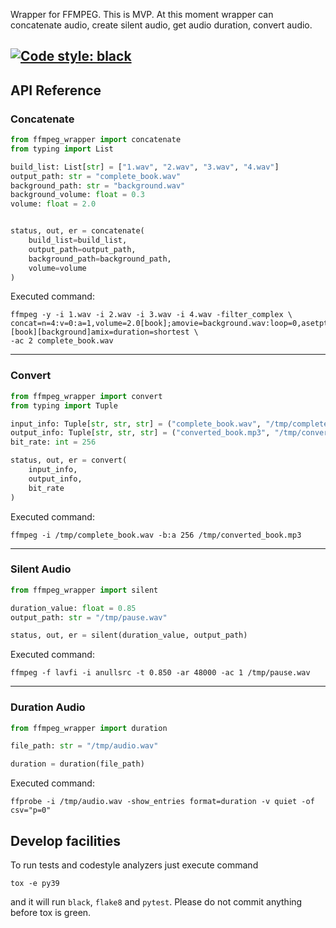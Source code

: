 Wrapper for FFMPEG. This is MVP. At this moment wrapper can concatenate audio, create silent audio, get audio duration, convert audio.


[![Code style: black](https://img.shields.io/badge/code%20style-black-000000.svg)](https://github.com/ambv/black)
---

## API Reference

### Concatenate

```python
from ffmpeg_wrapper import concatenate
from typing import List

build_list: List[str] = ["1.wav", "2.wav", "3.wav", "4.wav"]
output_path: str = "complete_book.wav"
background_path: str = "background.wav"
background_volume: float = 0.3
volume: float = 2.0


status, out, er = concatenate(
    build_list=build_list,
    output_path=output_path,
    background_path=background_path,
    volume=volume
)
```

Executed command:

```shell script
ffmpeg -y -i 1.wav -i 2.wav -i 3.wav -i 4.wav -filter_complex \
concat=n=4:v=0:a=1,volume=2.0[book];amovie=background.wav:loop=0,asetpts=N/SR/TB,volume=0.3[background];[book][background]amix=duration=shortest \
-ac 2 complete_book.wav
```

---

### Convert

```python
from ffmpeg_wrapper import convert
from typing import Tuple

input_info: Tuple[str, str, str] = ("complete_book.wav", "/tmp/complete_book.wav", "wav",)
output_info: Tuple[str, str, str] = ("converted_book.mp3", "/tmp/converted_book.mp3", "mp3",)
bit_rate: int = 256

status, out, er = convert(
    input_info,
    output_info,
    bit_rate
)
```

Executed command:

```shell script
ffmpeg -i /tmp/complete_book.wav -b:a 256 /tmp/converted_book.mp3
```


---


### Silent Audio

```python
from ffmpeg_wrapper import silent

duration_value: float = 0.85
output_path: str = "/tmp/pause.wav"

status, out, er = silent(duration_value, output_path)
```

Executed command:

```shell script
ffmpeg -f lavfi -i anullsrc -t 0.850 -ar 48000 -ac 1 /tmp/pause.wav
```


---

### Duration Audio

```python
from ffmpeg_wrapper import duration

file_path: str = "/tmp/audio.wav"

duration = duration(file_path)
```

Executed command:

```shell script
ffprobe -i /tmp/audio.wav -show_entries format=duration -v quiet -of csv="p=0" 
```


## Develop facilities

To run tests and codestyle analyzers just execute command 
```shell
tox -e py39
```
and it will run `black`, `flake8` and `pytest`. Please do not commit anything before tox is green.
